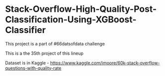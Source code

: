 # Stack-Overflow-High-Quality-Post-Classification-Using-XGBoost-Classifier

This project is a part of #66datsofdata challenge 

This is a the 35th project of this lineup

Dataset is in Kaggle - https://www.kaggle.com/imoore/60k-stack-overflow-questions-with-quality-rate 
